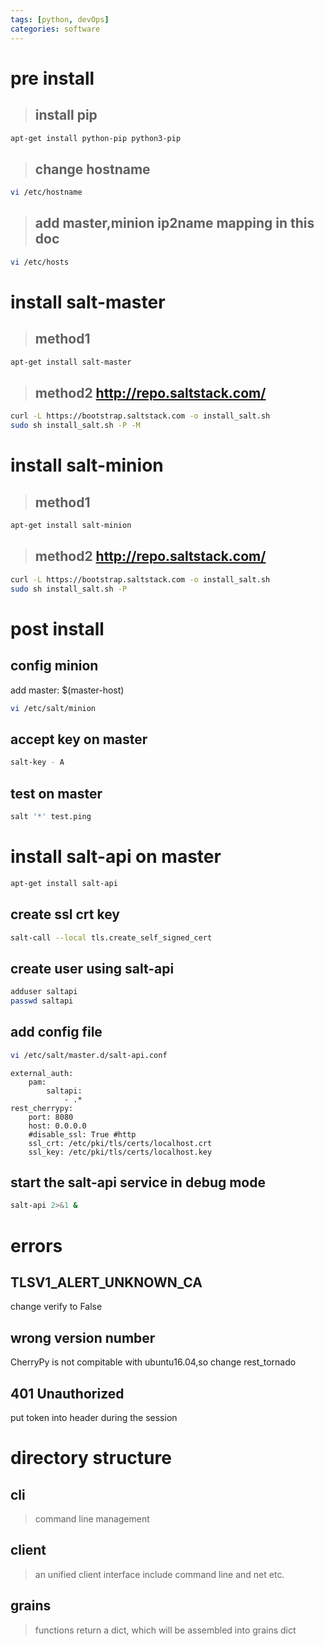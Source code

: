 ```yaml
---
tags: [python, devOps]
categories: software 	
---
```

# pre install
>## install pip
```sh
apt-get install python-pip python3-pip
```
>## change hostname
```sh
vi /etc/hostname
```
>## add master,minion ip2name mapping in this doc
```sh
vi /etc/hosts
```
# install salt-master
>## method1 
```sh
apt-get install salt-master
```
>## method2 http://repo.saltstack.com/
```sh
curl -L https://bootstrap.saltstack.com -o install_salt.sh
sudo sh install_salt.sh -P -M
```
# install salt-minion
>## method1 
```sh
apt-get install salt-minion
```
>## method2 http://repo.saltstack.com/
```sh
curl -L https://bootstrap.saltstack.com -o install_salt.sh
sudo sh install_salt.sh -P
```
# post install 
##	config minion
add master: $(master-host)

```sh
vi /etc/salt/minion
```
## accept key on master
```sh
salt-key - A
```
## test on master
```sh
salt '*' test.ping
```
# install salt-api on master
```sh
apt-get install salt-api
```
## create ssl crt key
```sh
salt-call --local tls.create_self_signed_cert
```
## create user using salt-api
```sh
adduser saltapi
passwd saltapi
```
## add config file 
```sh
vi /etc/salt/master.d/salt-api.conf
```
```
external_auth:
	pam:
		saltapi:
			- .*
rest_cherrypy:
	port: 8080
	host: 0.0.0.0
	#disable_ssl: True #http
	ssl_crt: /etc/pki/tls/certs/localhost.crt
	ssl_key: /etc/pki/tls/certs/localhost.key	
```

## start the salt-api service in debug mode
```sh
salt-api 2>&1 &
```
# errors

## TLSV1_ALERT_UNKNOWN_CA
change verify to False
## wrong version number
CherryPy is not compitable with ubuntu16.04,so change rest_tornado
## 401 Unauthorized
put token into header during the session

# directory structure

## cli
>command line management
## client
>an unified client interface include command line and net etc.
## grains
>functions return a dict, which will be assembled into grains dict
